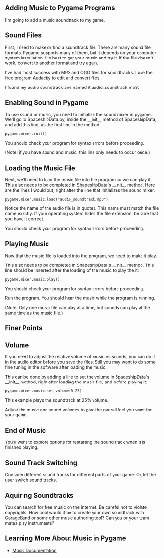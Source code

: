 Adding Music to Pygame Programs
-------------------------------

I'm going to add a music soundtrack to my game.

Sound Files
-----------

First, I need to make or find a soundtrack file. There are many
sound file formats.  Pygame supports many of them, but it depends
on your computer system installation.  It's best to get your
music and try it.  If the file doesn't work, convert to another
format and try again.

I've had most success with MP3 and OGG files for soundtracks.
I use the free program Audacity to edit and convert files.

I found my audio soundtrack and named it audio_soundtrack.mp3.


Enabling Sound in Pygame
------------------------

To use sound or music, you need to initialize the sound mixer 
in pygame.  We'll go to SpaceshipData.py, inside the \_\_init\_\_ 
method of SpaceshipData, and add this line, as the first line 
in the method.

    pygame.mixer.init()

You should check your program for syntax errors before proceeding.

(Note: if you have sound and music, this line only needs to occur
once.)

Loading the Music File
----------------------

Next, we'll need to load the music file into the program
so we can play it.  This also needs to be completed in 
ShapeshipData's \_\_init\_\_ method.  Here are the lines I would 
put, right after the line that initializes the sound mixer.

    pygame.mixer.music.load("audio_soundtrack.mp3")

Notice the name of the audio file is in quotes.  This
name must match the file name exactly.  If your operating
system hides the file extension, be sure that you have it
correct.

You should check your program for syntax errors before proceeding.


Playing Music
-------------

Now that the music file is loaded into the program, we need to
make it play.

This also needs to be completed in ShapeshipData's \_\_init\_\_ 
method.  This line should be inserted after the loading of
the music to play the it:

    pygame.mixer.music.play()

You should check your program for syntax errors before 
proceeding.

Run the program.  You should hear the music while the
program is running.

(Note: Only one music file can play at a time, but sounds
can play at the same time as the music file.)


Finer Points
------------

Volume
------

If you need to adjust the relative volume of music vs sounds,
you can do it in the audio editor before you save the files.
Still you may want to do some fine tuning in the software
after loading the music.

This can be done by adding a line to set the volume in
SpaceshipData's \_\_init\_\_ method, right after loading the
music file, and before playing it:

    pygame.mixer.music.set_volume(0.25)

This example plays the soundtrack at 25% volume.

Adjust the music and sound volumes to give the overall feel
you want for your game.

End of Music
------------

You'll want to explore options for restarting the sound
track when it is finished playing.

Sound Track Switching
---------------------

Consider different sound tracks for different parts of
your game.  Or, let the user switch sound tracks.


Aquiring Soundtracks
--------------------

You can search for free music on the internet.  Be careful
not to violate copyrights.  How cool would it be to create
your own soundtrack with GarageBand or some other music
authoring tool?  Can you or your team mates play instruments?

Learning More About Music in Pygame
------------------------------------

* [Music Documentation](http://www.pygame.org/docs/ref/music.html)







